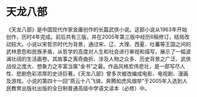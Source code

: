 # 天龙八部

《天龙八部》是中国现代作家金庸创作的长篇武侠小说。这部小说从1963年开始创作，历时4年完成。前后共有三版，并在2005年第三版中经历6稿修订，结局改动较大。小说以宋哲宗时代为背景，通过宋、辽、大理、西夏、吐蕃等王国之间的武林恩怨和民族矛盾，从哲学的高度对人生和社会进行审视和描写，展示了一幅波澜壮阔的生活画卷。其故事之离奇曲折、涉及人物之众多、历史背景之广泛、武侠战役之庞大、想象力之丰富当属“金书”之最。作品风格宏伟悲壮，是一部写尽人性、悲剧色彩浓厚的史诗巨著。《天龙八部》曾多次被改编成电影、电视剧、漫画及游戏。小说的第四十一回“燕云十八飞骑，奔腾如虎风烟举”于2005年入选到人民教育出版社出版的全日制普通高级中学语文读本（必修）中。

